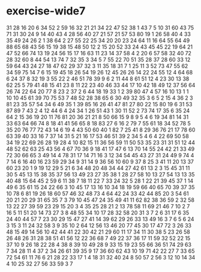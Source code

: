 # exercise-wide7
31
28
16
20
6
34
52
2
59
16
32
21
21
34
22
47
52
38
1
43
7
5
10
31
60
43
75
71
31
30
24
9
14
40
43
4
28
56
40
27
21
57
21
57
53
80
19
1
26
58
40
4
33
35
49
24
26
2
1
38
64
2
27
55
22
25
34
20
20
23
24
64
11
16
64
55
64
49
88
65
68
43
56
15
19
38
15
48
50
12
2
15
20
52
33
24
43
45
45
22
19
64
21
47
52
66
74
13
19
24
56
15
17
16
63
11
23
14
37
58
4
2
20
6
57
58
32
40
72
28
32
60
8
44
54
13
74
7
32
35
3
34
5
7
55
22
70
51
35
28
37
28
60
33
12
59
64
43
24
27
18
47
62
29
37
32
3
11
35
18
31
7
1
25
11
3
52
73
47
55
62
34
59
75
14
7
6
15
19
45
18
26
54
19
26
12
45
26
26
14
22
24
55
12
4
64
68
6
24
37
8
32
19
3
55
22
2
46
51
78
39
9
6
2
11
44
8
61
51
12
4
23
30
13
38
62
25
5
79
41
48
15
41
23
8
11
22
23
40
46
33
44
17
10
42
18
49
12
37
56
64
26
74
22
64
20
77
8
23
2
37
2
6
44
18
19
33
1
2
39
80
47
4
57
16
10
13
1
1
10
10
45
61
39
70
75
53
7
48
52
28
38
65
6
30
49
32
35
3
6
5
2
15
4
36
2
3
81
23
35
57
54
34
6
49
35
1
39
85
16
26
41
47
81
27
80
22
15
80
19
6
31
53
87
89
7
43
2
4
12
44
6
4
24
34
1
26
51
43
1
30
11
52
2
73
74
17
35
6
35
24
64
2
15
36
19
20
11
76
81
20
36
21
21
8
50
66
15
9
8
9
5
4
6
19
34
81
14
31
33
63
64
66
74
8
18
41
41
56
65
8
18
83
27
6
16
2
79
7
55
61
18
34
52
78
5
35
20
76
77
72
43
14
6
19
4
43
50
60
40
1
82
7
25
41
8
29
36
76
21
17
78
60
63
39
40
33
16
7
37
14
31
5
21
16
17
53
46
51
39
2
34
5
4
6
4
22
69
50
58
34
19
22
69
26
28
19
28
4
10
82
15
11
36
56
59
11
50
53
35
23
31
31
51
12
44
48
52
62
63
25
43
56
4
67
70
36
9
18
41
17
47
6
13
70
14
55
24
42
21
33
49
72
30
66
65
3
49
14
4
78
31
17
14
71
16
3
12
34
54
45
43
27
31
24
49
9
74
4
7
14
6
16
40
16
23
59
29
34
9
31
14
9
36
56
10
60
9
37
8
25
3
41
11
20
13
37
60
23
20
1
9
19
12
29
5
21
6
34
48
20
48
34
44
27
42
61
13
2
3
15
45
31
11
30
5
45
13
15
38
35
37
56
13
49
23
27
35
38
1
28
27
58
10
13
27
54
13
13
35
40
48
15
64
45
2
59
6
11
38
7
18
11
22
7
33
24
32
5
28
1
22
21
39
45
37
1
14
49
6
35
61
15
24
22
66
3
10
45
17
13
16
10
34
18
19
59
66
40
65
70
39
37
35
10
78
6
81
19
26
18
60
57
46
32
48
73
4
64
42
24
33
42
44
85
20
3
54
61
20
21
20
29
31
65
35
7
3
79
10
45
47
24
35
49
41
11
62
82
38
36
59
2
32
58
13
22
27
39
59
23
29
15
20
3
4
35
25
28
21
2
13
78
58
11
69
21
46
7
10
2
7
16
5
11
51
20
14
73
27
3
8
48
55
34
10
17
28
32
58
20
31
3
7
2
6
31
17
6
35
24
40
44
57
7
23
30
29
15
47
27
41
14
39
62
29
26
33
13
49
16
3
7
6
5
6
24
3
15
3
11
24
32
58
3
9
35
10
2
64
12
56
13
46
20
77
45
30
17
47
72
3
26
33
48
15
49
14
56
10
42
44
41
22
30
42
21
29
60
11
17
34
11
30
38
5
23
26
58
26
48
26
31
28
38
51
41
56
12
22
36
68
7
49
22
37
36
17
11
59
32
52
22
15
37
10
9
26
18
22
28
4
38
8
39
10
49
28
9
33
15
19
23
55
66
36
51
74
29
63
7
34
28
11
4
37
2
34
26
61
39
35
9
17
36
60
62
43
10
19
71
42
22
27
7
33
65
72
54
61
11
76
6
21
28
22
33
17
1
4
18
31
32
40
24
8
50
57
2
56
3
12
10
14
34
4
10
25
32
27
56
33
59
3
7

